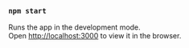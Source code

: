 ### `npm start`

Runs the app in the development mode.<br />
Open [http://localhost:3000](http://localhost:3000) to view it in the browser.
